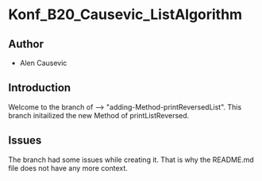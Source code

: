 # Konf_B20_Causevic_ListAlgorithm

## Author
- Alen Causevic

## Introduction 
 Welcome to the branch of --> "adding-Method-printReversedList".
 This branch initailized the new Method of printListReversed. 

## Issues
 The branch had some issues while creating it.
 That is why the README.md file does not have any more context.
 
